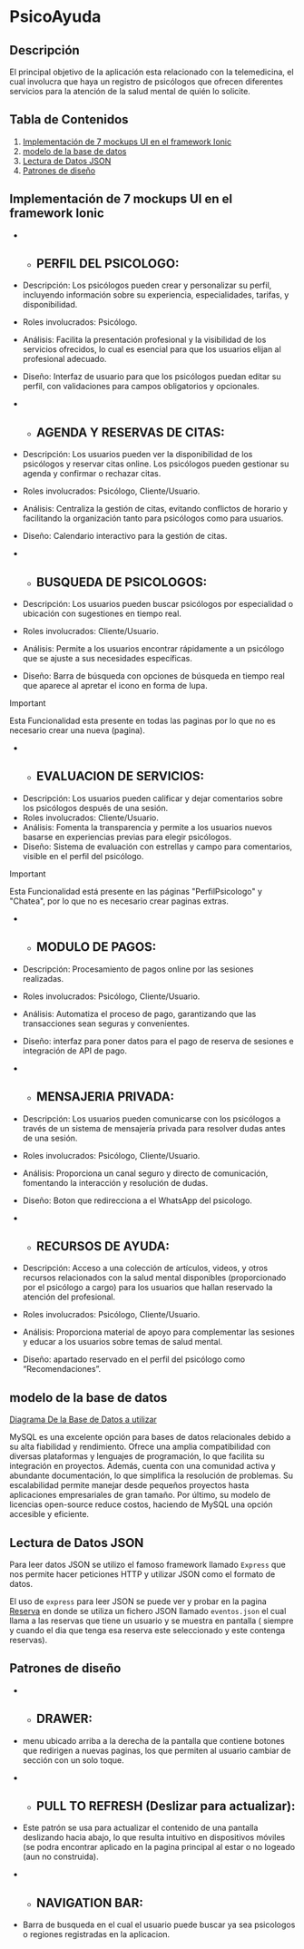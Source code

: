 # PsicoAyuda
## Descripción

El principal objetivo de la aplicación esta relacionado con la telemedicina, el cual involucra que haya un 
registro de psicólogos que ofrecen diferentes servicios para la atención de la salud mental de quién lo solicite.

## Tabla de Contenidos

1. [Implementación de 7 mockups UI en el framework Ionic](#Implementación-de-7-mockups-UI-en-el-framework-Ionic)
2. [modelo de la base de datos](#modelo-de-la-base-de-datos)
3. [Lectura de Datos JSON](#Lectura-de-Datos-JSON)
4. [Patrones de diseño](#Patrones-de-diseño)


## Implementación de 7 mockups UI en el framework Ionic


- - ## PERFIL DEL PSICOLOGO:
- Descripción: Los psicólogos pueden crear y personalizar su perfil, incluyendo información sobre su experiencia, especialidades, tarifas, y disponibilidad.
- Roles involucrados: Psicólogo.
- Análisis: Facilita la presentación profesional y la visibilidad de los servicios ofrecidos, lo cual es esencial para que los usuarios elijan al profesional adecuado.
- Diseño: Interfaz de usuario para que los psicólogos puedan editar su perfil, con validaciones para campos obligatorios y opcionales.


- - ## AGENDA Y RESERVAS DE CITAS:
- Descripción: Los usuarios pueden ver la disponibilidad de los psicólogos y reservar citas online. Los psicólogos pueden gestionar su agenda y confirmar o rechazar citas.
- Roles involucrados: Psicólogo, Cliente/Usuario.
- Análisis: Centraliza la gestión de citas, evitando conflictos de horario y facilitando la organización tanto para psicólogos como para usuarios.
- Diseño: Calendario interactivo para la gestión de citas.


- - ## BUSQUEDA DE PSICOLOGOS:
- Descripción: Los usuarios pueden buscar psicólogos por especialidad o ubicación con sugestiones en tiempo real.
- Roles involucrados: Cliente/Usuario.
- Análisis: Permite a los usuarios encontrar rápidamente a un psicólogo que se ajuste a sus necesidades específicas.
- Diseño: Barra de búsqueda con opciones de búsqueda en tiempo real que aparece al apretar el icono en forma de lupa.
> [!IMPORTANT]  
> Esta Funcionalidad esta presente en todas las paginas por lo que no es necesario crear una nueva (pagina).


- - ## EVALUACION DE SERVICIOS:
- Descripción: Los usuarios pueden calificar y dejar comentarios sobre los psicólogos después de una sesión.
- Roles involucrados: Cliente/Usuario.
- Análisis: Fomenta la transparencia y permite a los usuarios nuevos basarse en experiencias previas para elegir psicólogos.
- Diseño: Sistema de evaluación con estrellas y campo para comentarios, visible en el perfil del psicólogo.
> [!IMPORTANT] 
> Esta Funcionalidad está presente en las páginas "PerfilPsicologo" y "Chatea", por lo que no es necesario crear paginas extras.


- - ## MODULO DE PAGOS:
- Descripción: Procesamiento de pagos online por las sesiones realizadas.
- Roles involucrados: Psicólogo, Cliente/Usuario.
- Análisis: Automatiza el proceso de pago, garantizando que las transacciones sean seguras y convenientes.
- Diseño: interfaz para poner datos para el pago de reserva de sesiones e integración de API de pago.


- - ## MENSAJERIA PRIVADA:
- Descripción: Los usuarios pueden comunicarse con los psicólogos a través de un sistema de mensajería privada para resolver dudas antes de una sesión.
- Roles involucrados: Psicólogo, Cliente/Usuario.
- Análisis: Proporciona un canal seguro y directo de comunicación, fomentando la interacción y resolución de dudas.
- Diseño: Boton que redirecciona a el WhatsApp del psicologo.


- - ## RECURSOS DE AYUDA:
- Descripción:  Acceso a una colección de artículos, videos, y otros recursos relacionados con la salud mental disponibles (proporcionado por el psicólogo a cargo) para los usuarios que hallan reservado la atención del profesional.
- Roles involucrados: Psicólogo, Cliente/Usuario.
- Análisis: Proporciona material de apoyo para complementar las sesiones y educar a los usuarios sobre temas de salud mental.
- Diseño: apartado reservado en el perfil del psicólogo como “Recomendaciones”.



## modelo de la base de datos

[Diagrama De la Base de Datos a utilizar](https://imgur.com/a/ozTlDRS)

MySQL es una excelente opción para bases de datos relacionales debido a su alta fiabilidad y rendimiento. Ofrece una amplia compatibilidad con diversas plataformas y lenguajes de programación, lo que facilita su integración en proyectos. Además, cuenta con una comunidad activa y abundante documentación, lo que simplifica la resolución de problemas. Su escalabilidad permite manejar desde pequeños proyectos hasta aplicaciones empresariales de gran tamaño. Por último, su modelo de licencias open-source reduce costos, haciendo de MySQL una opción accesible y eficiente.

## Lectura de Datos JSON

Para leer datos JSON se utilizo el famoso framework llamado `Express` que nos permite hacer peticiones HTTP y utilizar JSON como el formato de datos.

El uso de `express` para leer JSON se puede ver y probar en la pagina [Reserva](https://imgur.com/a/rDNvQUO) en donde se utiliza un fichero JSON llamado `eventos.json` el cual llama a las reservas que tiene un usuario y se muestra en pantalla ( siempre y cuando el dia que tenga esa reserva este seleccionado y este contenga reservas).

## Patrones de diseño

- - ## DRAWER: 
- menu ubicado arriba a  la derecha de la pantalla que contiene botones  que redirigen a nuevas paginas, los que permiten al usuario cambiar de sección con un solo toque.

- - ## PULL TO REFRESH (Deslizar para actualizar):
- Este patrón se usa para actualizar el contenido de una pantalla deslizando hacia abajo, lo que resulta intuitivo en dispositivos móviles (se podra encontrar aplicado en  la pagina principal al estar o no logeado (aun no  construida).

- - ## NAVIGATION BAR:
- Barra de busqueda en el cual el  usuario  puede buscar ya sea psicologos o regiones  registradas  en la aplicacion.

